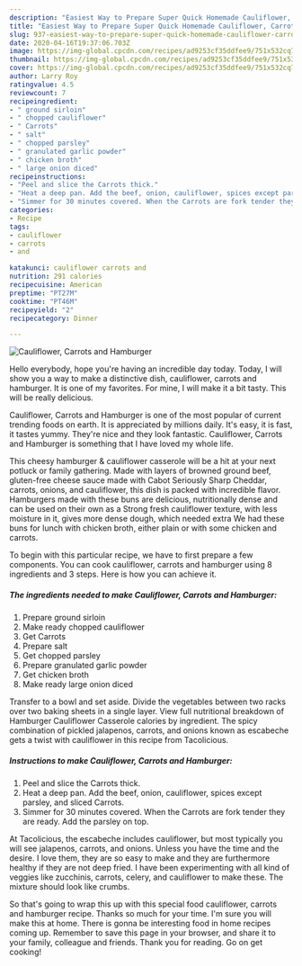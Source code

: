 ```yaml
---
description: "Easiest Way to Prepare Super Quick Homemade Cauliflower, Carrots and Hamburger"
title: "Easiest Way to Prepare Super Quick Homemade Cauliflower, Carrots and Hamburger"
slug: 937-easiest-way-to-prepare-super-quick-homemade-cauliflower-carrots-and-hamburger
date: 2020-04-16T19:37:06.703Z
image: https://img-global.cpcdn.com/recipes/ad9253cf35ddfee9/751x532cq70/cauliflower-carrots-and-hamburger-recipe-main-photo.jpg
thumbnail: https://img-global.cpcdn.com/recipes/ad9253cf35ddfee9/751x532cq70/cauliflower-carrots-and-hamburger-recipe-main-photo.jpg
cover: https://img-global.cpcdn.com/recipes/ad9253cf35ddfee9/751x532cq70/cauliflower-carrots-and-hamburger-recipe-main-photo.jpg
author: Larry Roy
ratingvalue: 4.5
reviewcount: 7
recipeingredient:
- " ground sirloin"
- " chopped cauliflower"
- " Carrots"
- " salt"
- " chopped parsley"
- " granulated garlic powder"
- " chicken broth"
- " large onion diced"
recipeinstructions:
- "Peel and slice the Carrots thick."
- "Heat a deep pan. Add the beef, onion, cauliflower, spices except parsley, and sliced Carrots."
- "Simmer for 30 minutes covered. When the Carrots are fork tender they are ready. Add the parsley on top."
categories:
- Recipe
tags:
- cauliflower
- carrots
- and

katakunci: cauliflower carrots and 
nutrition: 291 calories
recipecuisine: American
preptime: "PT27M"
cooktime: "PT46M"
recipeyield: "2"
recipecategory: Dinner

---
```



![Cauliflower, Carrots and Hamburger](https://img-global.cpcdn.com/recipes/ad9253cf35ddfee9/751x532cq70/cauliflower-carrots-and-hamburger-recipe-main-photo.jpg)

Hello everybody, hope you're having an incredible day today. Today, I will show you a way to make a distinctive dish, cauliflower, carrots and hamburger. It is one of my favorites. For mine, I will make it a bit tasty. This will be really delicious.

Cauliflower, Carrots and Hamburger is one of the most popular of current trending foods on earth. It is appreciated by millions daily. It's easy, it is fast, it tastes yummy. They're nice and they look fantastic. Cauliflower, Carrots and Hamburger is something that I have loved my whole life.

This cheesy hamburger &amp; cauliflower casserole will be a hit at your next potluck or family gathering. Made with layers of browned ground beef, gluten-free cheese sauce made with Cabot Seriously Sharp Cheddar, carrots, onions, and cauliflower, this dish is packed with incredible flavor. Hamburgers made with these buns are delicious, nutritionally dense and can be used on their own as a Strong fresh cauliflower texture, with less moisture in it, gives more dense dough, which needed extra We had these buns for lunch with chicken broth, either plain or with some chicken and carrots.


To begin with this particular recipe, we have to first prepare a few components. You can cook cauliflower, carrots and hamburger using 8 ingredients and 3 steps. Here is how you can achieve it.

<!--inarticleads1-->

##### The ingredients needed to make Cauliflower, Carrots and Hamburger:

1. Prepare  ground sirloin
1. Make ready  chopped cauliflower
1. Get  Carrots
1. Prepare  salt
1. Get  chopped parsley
1. Prepare  granulated garlic powder
1. Get  chicken broth
1. Make ready  large onion diced


Transfer to a bowl and set aside. Divide the vegetables between two racks over two baking sheets in a single layer. View full nutritional breakdown of Hamburger Cauliflower Casserole calories by ingredient. The spicy combination of pickled jalapenos, carrots, and onions known as escabeche gets a twist with cauliflower in this recipe from Tacolicious. 

<!--inarticleads2-->

##### Instructions to make Cauliflower, Carrots and Hamburger:

1. Peel and slice the Carrots thick.
1. Heat a deep pan. Add the beef, onion, cauliflower, spices except parsley, and sliced Carrots.
1. Simmer for 30 minutes covered. When the Carrots are fork tender they are ready. Add the parsley on top.


At Tacolicious, the escabeche includes cauliflower, but most typically you will see jalapenos, carrots, and onions. Unless you have the time and the desire. I love them, they are so easy to make and they are furthermore healthy if they are not deep fried. I have been experimenting with all kind of veggies like zucchinis, carrots, celery, and cauliflower to make these. The mixture should look like crumbs. 

So that's going to wrap this up with this special food cauliflower, carrots and hamburger recipe. Thanks so much for your time. I'm sure you will make this at home. There is gonna be interesting food in home recipes coming up. Remember to save this page in your browser, and share it to your family, colleague and friends. Thank you for reading. Go on get cooking!
